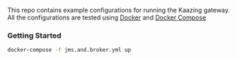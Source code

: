 This repo contains example configurations for running the Kaazing gateway.  All the configurations are tested using [Docker](https://docs.docker.com/mac/started/) and [Docker Compose](https://docs.docker.com/compose/)

### Getting Started

```bash
docker-compose -f jms.and.broker.yml up
```
